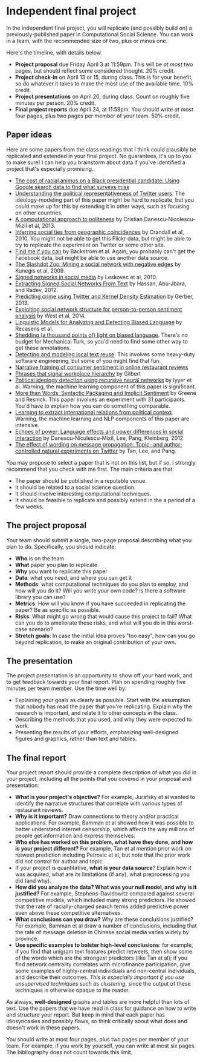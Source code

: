 # Independent final project #

In the independent final project, you will replicate (and possibly build on) a previously-published paper in Computational Social Science. You can work in a team, with the recommended size of two, plus or minus one.

Here's the timeline, with details below.

- **Project proposal** due Friday April 3 at 11:59pm. This will be *at most* two pages, but should reflect some considered thought. 20% credit.
- **Project check-in** on April 13 or 15, during class. This is for your benefit, so do whatever it takes to make the most use of the available time. 10% credit.
- **Project presentations** on April 20, during class. Count on roughly five minutes per person. 20% credit.
- **Final project reports** due April 24, at 11:59pm. You should write *at most* four pages, plus two pages per member of your team. 50% credit.

## Paper ideas ##

Here are some papers from the class readings that I think could plausibly be replicated and extended in your final project. No guarantees, it's up to you to make sure! I can help you brainstorm about data if you've identified a project that's especially promising. 
- [The cost of racial animus on a Black presidential candidate: Using Google search data to find what surveys miss](http://static.squarespace.com/static/51d894bee4b01caf88ccb4f3/t/51d89ab3e4b05a25fc1f39d4/1373149875469/RacialAnimusAndVotingSethStephensDavidowitz.pdf)
- [Understanding the political representativeness of Twitter users](https://files.nyu.edu/pba220/public/barbera-rivero-2014.pdf). The ideology-modeling part of this paper might be hard to replicate, but you could make up for this by extending it in other ways, such as focusing on other countries.
- [A computational approach to politeness](http://www.stanford.edu/~jurafsky/pubs/politeness-acl13.pdf) by Cristian Danescu-Nicolescu-Mizil et al, 2013.
- [Inferring social ties from geographic coincidences](http://www.pnas.org/content/107/52/22436.full.pdf+html) by Crandall et al, 2010. You might not be able to get this Flickr data, but might be able to try to replicate the experiment on Twitter or some other site.
- [Find me if you can](http://www.cameronmarlow.com/media/backstrom-geographical-prediction_0.pdf) by Backstrom et al. Again, you probably can't get the Facebook data, but might be able to use another data source.
- [The Slashdot Zoo: Mining a social network with negative edges](http://www.dai-labor.de/fileadmin/Files/Publikationen/Buchdatei/kunegis2009a_The_Slashdot_Zoo___Mining_a_Social_Network_with_Negative_Edges.pdf) by Kunegis et al, 2009.
- [Signed networks in social media](http://cs.stanford.edu/~jure/pubs/triads-chi10.pdf) by Leskovec et al, 2010.
- [Extracting Signed Social Networks From Text](http://www.aclweb.org/anthology/W12-4102) by Hassan, Abu-Jbara, and Radev, 2012.
- [Predicting crime using Twitter and Kernel Density Estimation](http://ptl.sys.virginia.edu/ptl/sites/default/files/manuscript_gerber.pdf) by Gerber, 2013.
- [Exploiting social network structure for person-to-person sentiment analysis](http://infolab.stanford.edu/~west1/TACL2014/) by West et al, 2014.
- [Linguistic Models for Analyzing and Detecting Biased Language](http://www.mpi-sws.org/~cristian/Biased_language_files/neutrality.pdf) by Recasens et al. 
- [Shedding (a thousand points of) light on biased language](http://mlt.sv.cmu.edu/mlt/research/conferences/naacl2010/MTURK/pdf/MTURK23.pdf). There's no budget for Mechanical Turk, so you'd need to find some other way to get these annotations.
- [Detecting and modeling local text reuse](http://www.ccs.neu.edu/home/dasmith/infect-dl-2014.pdf). This involves some heavy-duty software engineering, but some of you might find that fun.
- [Narrative framing of consumer sentiment in online restaurant reviews](http://firstmonday.org/ojs/index.php/fm/article/view/4944/3863)
- [Phrases that signal workplace hierarchy](http://dl.acm.org/citation.cfm?id=2145359) by Gilbert
- [Political ideology detection using recursive neural networks](http://www.cs.colorado.edu/~jbg/docs/2014_acl_rnn_ideology.pdf) by Iyyer et al. Warning, the machine learning component of this paper is significant.
- [More than Words: Syntactic Packaging and Implicit Sentiment](http://ftp.cfar.umd.edu/users/resnik/pubs/greene_resnik_naacl2009.pdf) by Greene and Resnick. This paper involves an experiment with 31 participants. You'd have to explain how you can do something comparable.
- [Learning to extract international relations from political context](http://www.cs.cmu.edu/~nasmith/papers/oconnor+stewart+smith.acl13.pdf). Warning, the machine learning and NLP components of this paper are intensive.
- [Echoes of power: Language effects and power differences in social interaction](http://www.mpi-sws.org/~cristian/Echoes_of_power.html) by Danescu-Niculescu-Mizil, Lee, Pang, Kleinberg, 2012
- [The effect of wording on message propagation: Topic- and author-controlled natural experiments on Twitter](http://chenhaot.com/pubs/wording-effects-message-propagation.pdf) by Tan, Lee, and Pang. 

You may propose to select a paper that is not on this list, but if so, I strongly recommend that you check with me first. The main criteria are that:

- The paper should be published in a reputable venue.
- It should be related to a social science question.
- It should involve interesting computational techniques.
- It should be feasible to replicate and possibly extend in the a period of a few weeks.

## The project proposal ##

Your team should submit a single, two-page proposal describing what you plan to do. Specifically, you should indicate:

- **Who** is on the team
- **What** paper you plan to replicate
- **Why** you want to replicate this paper
- **Data**: what you need, and where you can get it
- **Methods**: what computational techniques do you plan to employ, and how will you do it? Will you write your own code? Is there a software library you can use?
- **Metrics**: How will you know if you have succeeded in replicating the paper? Be as specific as possible.
- **Risks**: What might go wrong that would cause this project to fail? What can you do to ameliorate these risks, and what will you do in this worst-case scenario?
- **Stretch goals**: In case the initial idea proves "too easy", how can you go beyond replication, to make an original contribution of your own.

## The presentation ##

The project presentation is an opportunity to show off your hard work, and to get feedback towards your final report. Plan on spending roughly five minutes per team member. Use the time well by:

- Explaining your goals as clearly as possible. Start with the assumption that nobody has read the paper that you're replicating. Explain why the research is important, and relate it to other concepts in the class.
- Describing the methods that you used, and why they were expected to work.
- Presenting the results of your efforts, emphasizing well-designed figures and graphics, rather than text and tables.

## The final report ##

Your project report should provide a complete description of what you did in your project, including all the points that you covered in your proposal and presentation:

- **What is your project's objective?** For example, Jurafsky et al wanted to identify the narrative structures that correlate with various types of restaurant reviews.
- **Why is it important?** Draw connections to theory and/or practical applications. For example, Bamman et al showed how it was possible to better understand internet censorship, which affects the way millions of people get information and express themselves.
- **Who else has worked on this problem, what have they done, and how is your project different?** For example, Tan et al mention prior work on retweet prediction including Petrovic et al, but note that the prior work did not control for author and topic.
- If your project is quantitative, **what is your data source**? Explain how it was acquired, what are its limitations (if any), what preprocessing you did (and why). 
- **How did you analyze the data? What was your null model, and why is it justified?** For example, Stephens-Davidowitz compared against several competitive models, which included many strong predictors. He showed that the rate of racially-charged search terms added predictive power even above these competitive alternatives.
- **What conclusions can you draw?** Why are these conclusions justified? For example, Bamman et al draw a number of conclusions, including that the rate of message deletion in Chinese social media varies widely by province.
- **Use specific examples to bolster high-level conclusions**: for example, if you find that unigram text features predict retweets, then show some of the words which are the strongest predictors (like Tan et al); if you find network centrality correlates with microfinance participation, give some examples of highly-central individuals and non-central individuals, and describe their outcomes. *This is especially important if you use unsupervised techniques such as clustering*, since the output of these techniques is otherwise opaque to the reader.

As always, **well-designed** graphs and tables are more helpful than lots of text. Use the papers that we have read in class for guidance on how to write and structure your report. But keep in mind that each paper has idiosyncasies and possibly flaws, so think critically about what does and doesn't work in these papers.

You should write at most four pages, plus two pages per member of your team. For example, if you work by yourself, you can write at most six pages. The bibliography does not count towards this limit.